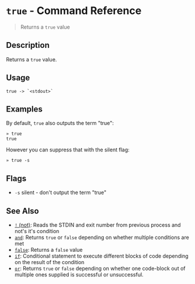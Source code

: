 # `true` - Command Reference

> Returns a `true` value

## Description

Returns a `true` value.

## Usage

    true -> `<stdout>`

## Examples

By default, `true` also outputs the term "true":

    » true
    true

However you can suppress that with the silent flag:

    » true -s

## Flags

- `-s`
  silent - don't output the term "true"

## See Also

- [`!` (not)](../commands/not.md):
  Reads the STDIN and exit number from previous process and not's it's condition
- [`and`](../commands/and.md):
  Returns `true` or `false` depending on whether multiple conditions are met
- [`false`](../commands/false.md):
  Returns a `false` value
- [`if`](../commands/if.md):
  Conditional statement to execute different blocks of code depending on the result of the condition
- [`or`](../commands/or.md):
  Returns `true` or `false` depending on whether one code-block out of multiple ones supplied is successful or unsuccessful.

